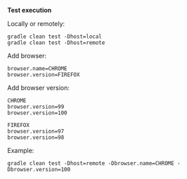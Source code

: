 **Test execution**

Locally or remotely:

    gradle clean test -Dhost=local
    gradle clean test -Dhost=remote



Add browser:

    browser.name=CHROME 
    browser.version=FIREFOX


Add browser version:

    CHROME 
    browser.version=99
    browser.version=100

    FIREFOX
    browser.version=97
    browser.version=98


Example:

    gradle clean test -Dhost=remote -Dbrowser.name=CHROME -Dbrowser.version=100 
